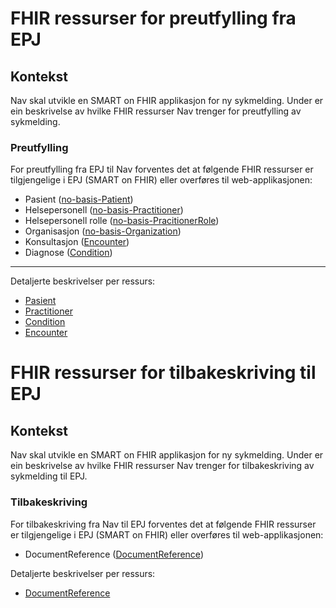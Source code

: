 # FHIR ressurser for preutfylling fra EPJ

## Kontekst

Nav skal utvikle en SMART on FHIR applikasjon for ny sykmelding.
Under er ein beskrivelse av hvilke FHIR ressurser Nav trenger for preutfylling av sykmelding.

### Preutfylling

For preutfylling fra EPJ til Nav forventes det at følgende FHIR ressurser er tilgjengelige i EPJ (SMART on FHIR) eller
overføres til web-applikasjonen:

- Pasient ([no-basis-Patient](https://simplifier.net/hl7norwayno-basis/nobasispatient]))
- Helsepersonell ([no-basis-Practitioner](https://simplifier.net/hl7norwayno-basis/nobasispractitioner))
- Helsepersonell rolle ([no-basis-PracitionerRole](https://simplifier.net/hl7norwayno-basis/nobasispractitionerrole))
- Organisasjon ([no-basis-Organization](https://simplifier.net/hl7norwayno-basis/nobasisorganization))
- Konsultasjon ([Encounter](https://www.hl7.org/fhir/encounter.html))
- Diagnose ([Condition](https://simplifier.net/packages/hl7.fhir.r4.examples/4.0.1/files/98752))

---

Detaljerte beskrivelser per ressurs:

- [Pasient](./pasient.md)
- [Practitioner](./practitioner.md)
- [Condition](./condition.md)
- [Encounter](./encounter.md)

# FHIR ressurser for tilbakeskriving til EPJ

## Kontekst

Nav skal utvikle en SMART on FHIR applikasjon for ny sykmelding.
Under er ein beskrivelse av hvilke FHIR ressurser Nav trenger for tilbakeskriving av sykmelding til EPJ.

### Tilbakeskriving

For tilbakeskriving fra Nav til EPJ forventes det at følgende FHIR ressurser er tilgjengelige i EPJ (SMART on FHIR) eller overføres til web-applikasjonen:

- DocumentReference ([DocumentReference](https://www.hl7.org/fhir/documentreference.html]))

Detaljerte beskrivelser per ressurs:

- [DocumentReference](./document-reference.md)
